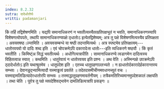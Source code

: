 ```yaml
---
index: 8.2.32
sutra: दादेर्धातोर्घः
vritti: padamanjari
---
```


 किं तर्हि तद्विशेषणमिति । यद्यपि समानाधिकरणं न भवतीत्यस्यैतत्प्रतिपक्षभूतं न भवति, समानाधिकरणस्यापि विशेषणत्वोपपतेः, तथापि सामानाधिकरण्यपक्षे ठ्धातोःऽ इत्येतद्विशेष्यम्; अत्र तु पक्षे विशेषणमित्यस्यैव प्रतिपक्षता । अवयवषष्ठ।ल्न्तमिति । अवयवसम्बन्धे या षष्ठी तदन्तमित्यर्थः । अत्र स्पष्टमेव प्रतिपक्षत्वम्---धातोरवयवो यो दादिः शब्द इति । एवं चोपक्रमेऽपि दकारादेःस धातोः---इति व्यधिकरणे षष्ठयौ । किं कृतं भवतीति । किमिष्ट्ंअ सिद्धं भवतीत्यर्थः । अधोगित्यत्रापीति । सामानाधिकरण्ये त्वडागमेन दादित्वस्य विहितत्वान्न स्यात् । कथमिति । धातुरेवायं न धातोरवयव इति प्रश्नः । अथ वेति । अस्मिन्पक्षे उपक्रमेऽपि ठ्दादेर्धातोःऽ इति यथाश्रुतमेव । धातूपदेश इति । एतच्च धातुग्रहणाल्लभ्यते । न ह्यधातोर्दकारादेर्हकारान्तस्य सम्भवः । देवानडुद्भ्यामित्यादौ यस्माड्ढत्वं प्रवर्तते ॥ तदेतदसमीचीनमवधानच्युतं वचः । यस्माद्दामलिडित्यादेरधातोरपि सम्भवः ॥ तस्माद्धातुग्रहणमावर्तनीयम् । तत्रैकमतिरिच्यमानमुपदेशकालं लक्षयति । तथा चेति । पूर्वत्र तु पक्षे व्यपदेशिवद्भावेन दामलिडित्यत्रापि प्रसङ्गः ॥